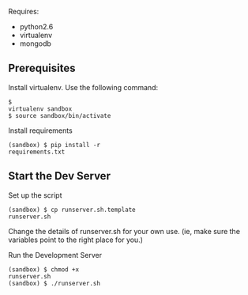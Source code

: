 Requires:
* python2.6
* virtualenv
* mongodb


Prerequisites
-----------------------
Install virtualenv. Use the following command:
<code><pre>$ virtualenv sandbox <br>$ source sandbox/bin/activate
</pre></code>

Install requirements
<code><pre>(sandbox) $ pip install -r requirements.txt
</pre></code>

Start the Dev Server
--------------------------
Set up the script
<code><pre>(sandbox) $ cp runserver.sh.template runserver.sh</pre></code>
Change the details of runserver.sh for your own use. 
(ie, make sure the variables point to the right place for you.)

Run the Development Server
<code><pre>(sandbox) $ chmod +x runserver.sh <br>(sandbox) $ ./runserver.sh</pre></code>
